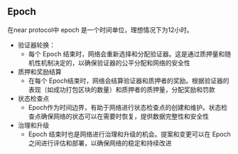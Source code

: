 ## Epoch

在near protocol中 epoch 是一个时间单位，理想情况下为12小时。

* 验证器轮换：
  * 每个 Epoch 结束时，网络会重新选择和分配验证器。这是通过质押量和随机性机制决定的，以确保验证器的公平分配和网络的安全性
* 质押和奖励结算
  * 在每个 Epoch结束时，网络会结算验证器和质押者的奖励。根据验证器的表现（如成功打包区块的数量）和质押者的质押量，分配奖励和罚款
* 状态检查点
  * Epoch作为时间边界，有助于网络进行状态检查点的创建和维护。状态检查点确保网络的状态可以在需要时恢复，提供数据完整性和安全性
* 治理和升级
  * Epoch 结束时也是网络进行治理和升级的机会。提案和变更可以在 Epoch 之间进行评估和部署，以确保网络的稳定和持续改进